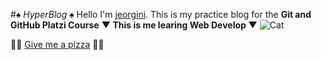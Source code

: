 #*♠ HyperBlog ♠* 
Hello I&#x27;m [jeorgini](http://instagram.com/jeorgini "jeorgini").
This is my practice blog for the **Git and GitHub Platzi Course**
**▼ This is me learing Web Develop ▼**
![Cat](https://media.tenor.com/images/134d2d85ec87f2aca3f8fb4f6e48a572/tenor.gif "Cat")

🍕🍕 [Give me a  pizza](https://www.youtube.com/watch?v=NF-kLy44Hls "Give me a  pizza")  🍕🍕
